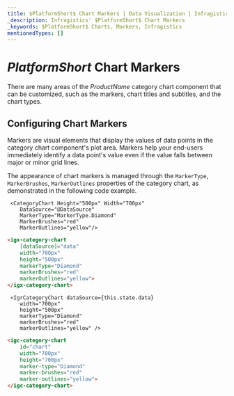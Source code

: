 ```yaml
---
title: $PlatformShort$ Chart Markers | Data Visualization | Infragistics
_description: Infragistics' $PlatformShort$ Chart Markers
_keywords: $PlatformShort$ Charts, Markers, Infragistics
mentionedTypes: []
---
```


# $PlatformShort$ Chart Markers

There are many areas of the $ProductName$ category chart component that can be customized, such as the markers, chart titles and subtitles, and the chart types.

<code-view style="height: 500px" 
           data-demos-base-url="{environment:dvDemosBaseUrl}" 
           iframe-src="{environment:dvDemosBaseUrl}/charts/category-chart-marker-options" 
           alt="$PlatformShort$ Configuration Options Example" 
           github-src="charts/category-chart/marker-options">
</code-view>

<div class="divider--half"></div>

## Configuring Chart Markers

Markers are visual elements that display the values of data points in the category chart component's plot area. Markers help your end-users immediately identify a data point's value even if the value falls between major or minor grid lines.

The appearance of chart markers is managed through the `MarkerType`, `MarkerBrushes`, `MarkerOutlines` properties of the category chart, as demonstrated in the following code example.

```razor
 <CategoryChart Height="500px" Width="700px"
    DataSource="@DataSource"
    MarkerType="MarkerType.Diamond"
    MarkerBrushes="red"
    MarkerOutlines="yellow"/>
```

```html
<igx-category-chart
    [dataSource]="data"
    width="700px"
    height="500px"
    markerType="Diamond"
    markerBrushes="red"
    markerOutlines="yellow">
</igx-category-chart>
```

```tsx
 <IgrCategoryChart dataSource={this.state.data}
    width="700px"
    height="500px"
    markerType="Diamond"
    markerBrushes="red"
    markerOutlines="yellow" />
```
```html
<igc-category-chart
    id="chart"
    width="700px"
    height="700px"
    marker-type="Diamond"
    marker-brushes="red"
    marker-outlines="yellow">
</igc-category-chart>
```